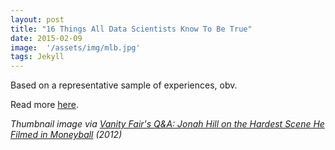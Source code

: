 ```yaml
---
layout: post
title: "16 Things All Data Scientists Know To Be True"
date: 2015-02-09
image:  '/assets/img/mlb.jpg'
tags: Jekyll
---
```


Based on a representative sample of experiences, obv.

Read more [here](https://www.buzzfeed.com/anitamehrotra/16-things-all-data-scientists-know-to-be-true).

*Thumbnail image via [Vanity Fair's Q&A: Jonah Hill on the Hardest Scene He Filmed in Moneyball](https://www.vanityfair.com/culture/2012/01/jonah-hill-moneyball-oscars-brad-pitt) (2012)*